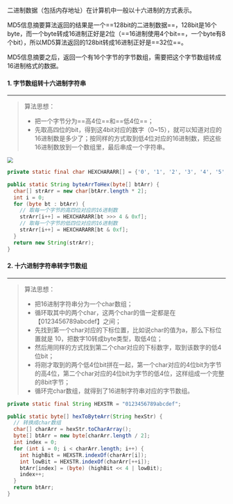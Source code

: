 二进制数据（包括内存地址）在计算机中一般以十六进制的方式表示。



MD5信息摘要算法返回的结果是一个==128bit的二进制数据==，128bit是16个byte，而一个byte转成16进制正好是2位（==16进制使用4个bit==，一个byte有8个bit），所以MD5算法返回的128bit转成16进制正好是==32位==。



MD5信息摘要之后，返回一个有16个字节的字节数组，需要把这个字节数组转成16进制格式的数据。



#### 1. 字节数组转十六进制字符串

---

>算法思想：
>
>- 把一个字节分为==高4位==和==低4位==；
>- 先取高四位的bit，得到这4bit对应的数字（0~15），就可以知道对应的16进制数是多少了；按同样的方式取到低4位对应的16进制数，把这些16进制数放到一个数组里，最后串成一个字符串。

<img src="https://tva1.sinaimg.cn/large/008i3skNgy1gsm00g1iltj30s20fudhd.jpg" style="zoom:80%;" />

```java
private static final char HEXCHARARR[] = {'0', '1', '2', '3', '4', '5', '6', '7', '8', '9', 'a', 'b', 'c', 'd', 'e', 'f'};

public static String byteArrToHex(byte[] btArr) {
  char[] strArr = new char[btArr.length * 2];
  int i = 0;
  for (byte bt : btArr) {
    // 取每一个字节的高四位对应的16进制数
    strArr[i++] = HEXCHARARR[bt >>> 4 & 0xf];
    // 取每一个字节的低四位对应的16进制数
    strArr[i++] = HEXCHARARR[bt & 0xf];
  }
  return new String(strArr);
}
```



#### 2. 十六进制字符串转字节数组

---

>算法思想：
>
>- 把16进制字符串分为一个char数组；
>- 循环取其中的两个char，这两个char的值一定都是在【0123456789abcdef】之间；
>- 先找到第一个char对应的下标位置，比如说char的值为a，那么下标位置就是 10，把数字10转成byte类型，取低4位；
>- 然后用同样的方式找到第二个char对应的下标数字，取到该数字的低4位bit；
>- 将刚才取到的两个低4位bit拼在一起，第一个char对应的4位bit为字节的高4位，第二个char对应的4位bit为字节的低4位，这样组成一个完整的8bit字节；
>- 循环完char数组，就得到了16进制字符串对应的字节数组。

```java
private static final String HEXSTR = "0123456789abcdef";

public static byte[] hexToByteArr(String hexStr) {
  // 转换成char数组
  char[] charArr = hexStr.toCharArray();
  byte[] btArr = new byte[charArr.length / 2];
  int index = 0;
  for (int i = 0; i < charArr.length; i++) {
    int highBit = HEXSTR.indexOf(charArr[i]);
    int lowBit = HEXSTR.indexOf(charArr[++i]);
    btArr[index] = (byte) (highBit << 4 | lowBit);
    index++;
  }
  return btArr;
}
```

